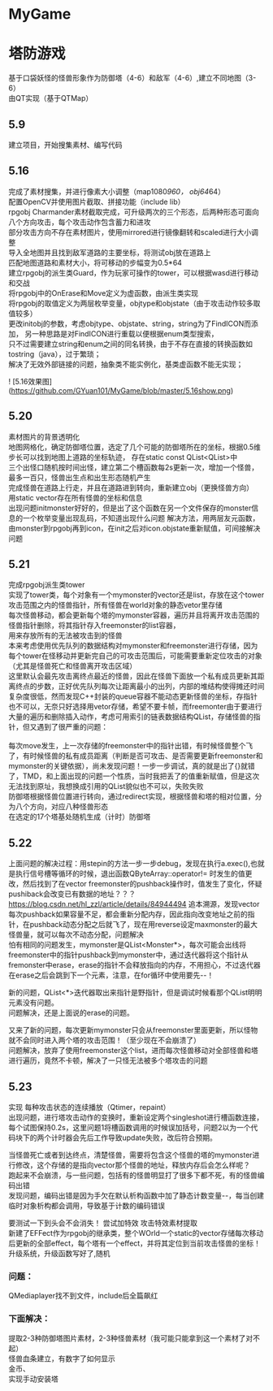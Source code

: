 # MyGame

塔防游戏
===
基于口袋妖怪的怪兽形象作为防御塔（4-6）和敌军（4-6）,建立不同地图（3-6）<br> 
由QT实现（基于QTMap）<br> 

5.9
---
建立项目，开始搜集素材、编写代码<br> 

5.16
---
完成了素材搜集，并进行像素大小调整（map1080*960， obj64*64）<br> 
配置OpenCV并使用图片截取、拼接功能（include lib）<br> 
rpgobj Charmander素材截取完成，可升级两次的三个形态，后两种形态可面向八个方向攻击，每个攻击动作包含蓄力和进攻<br> 
部分攻击方向不存在素材图片，使用mirrored进行镜像翻转和scaled进行大小调整<br> 
导入全地图并且找到敌军道路的主要坐标，将测试obj放在道路上<br> 
匹配地图道路和素材大小，将可移动的步幅变为0.5*64<br> 
建立rpgobj的派生类Guard，作为玩家可操作的tower，可以根据wasd进行移动和交战<br> 
将rpgobj中的OnErase和Move定义为虚函数，由派生类实现<br> 
将rpgobj的取值定义为两层枚举变量，objtype和objstate（由于攻击动作较多取值较多）<br> 
更改initobj的参数，考虑objtype、objstate、string，string为了FindICON而添加，
另一种思路是对FindICON进行重载以便根据enum类型搜索，<br> 
只不过需要建立string和enum之间的同名转换，由于不存在直接的转换函数如tostring（java），过于繁琐；<br> 
解决了无效外部链接的问题，抽象类不能实例化，基类虚函数不能无实现；<br> 

! [5.16效果图] (https://github.com/GYuan101/MyGame/blob/master/5.16show.png)

5.20
---
素材图片的背景透明化<br> 
地图网格化，确定防御塔位置，选定了几个可能的防御塔所在的坐标，根据0.5维步长可以找到地图上道路的坐标轨迹，
存在static const QList<QList<double>>中<br> 
三个出怪口随机按时间出怪，建立第二个槽函数每2s更新一次，增加一个怪兽，最多一百只，怪兽出生点和出生形态随机产生<br> 
完成怪兽在道路上行走，并且在道路进到转向，重新建立obj（更换怪兽方向）<br> 
用static vector<Monster>存在所有怪兽的坐标和信息<br> 
出现问题initmonster好好的，但是出了这个函数在另一个文件保存的monster信息的一个枚举变量出现乱码，不知道出现什么问题
  解决方法，用两层友元函数，由monster到rpgobj再到icon，在init之后对icon.objstate重新赋值，可间接解决问题<br> 

5.21
---
完成rpgobj派生类tower<br> 
实现了tower类，每个对象有一个mymonster的vector还是list，存放在这个tower攻击范围之内的怪兽指针，所有怪兽在world对象的静态vetor里存储<br>
每次怪兽移动，都会更新每个塔的mymonster容器，遍历并且将离开攻击范围的怪兽指针删除，将其指针存入freemonster的list容器，<br>
用来存放所有的无法被攻击到的怪兽<br>
本来考虑使用优先队列的数据结构对mymonster和freemonster进行存储，因为每个tower在怪移动并更新完自己的可攻击范围后，可能需要重新定位攻击的对象（尤其是怪兽死亡和怪兽离开攻击区域）<br>
这里默认会最先攻击离终点最近的怪兽，因此在怪兽下面放一个私有成员更新其距离终点的步数，正好优先队列每次让距离最小的出列，内部的堆结构使得摊还时间复杂度很低，然而发现C++封装的queue容器不能动态更新怪兽的坐标，存指针也不可以，无奈只好选择用vetor存储，希望不要卡帧，而freemonter由于要进行大量的遍历和删除插入动作，考虑可用索引的链表数据结构QList，存储怪兽的指针，但又遇到了很严重的问题：<br><br>
每次move发生，上一次存储的freemonster中的指针出错，有时候怪兽整个飞了，有时候怪兽的私有成员距离（判断是否可攻击、是否需要更新freemonster和mymonster的关键依据），尚未发现问题！一步一步调试，真的就是出了{}就错了，TMD，和上面出现的问题一个性质，当时我把丢了的值重新赋值，但是这次无法找到原址，我想换成引用的QList貌似也不可以，失败失败<br>
防御塔根据怪兽位置进行转向，通过redirect实现，根据怪兽和塔的相对位置，分为八个方向，对应八种怪兽形态<br>
在选定的17个塔基处随机生成（计时）防御塔<br>

5.22
---
上面问题的解决过程：用stepin的方法一步一步debug，发现在执行a.exec(),也就是执行信号槽等循环的时候，退出函数QByteArray::operator!= 时发生的值更改，然后找到了在vector freemonster的pushback操作时，值发生了变化，怀疑pushiback会改变已有数据的地址？？？<br>
https://blog.csdn.net/hl_zzl/article/details/84944494 追本溯源，发现vector每次pushback如果容量不足，都会重新分配内存，因此指向改变地址之前的指针，在pushback动态分配之后就飞了，现在用reverse设定maxmonster的最大怪兽量，就可以每次不动态分配，问题解决<br>
怕有相同的问题发生，mymonster是QList<Monster*>，每次可能会出线将freemonster中的指针pushback到mymonster中，通过迭代器将这个指针从fremonster中erase，erase的指针不会释放指向的内存，不用担心，不过迭代器在erase之后会跳到下一个元素，注意，在for循环中使用要先--！<br>

新的问题，QList<*>迭代器取出来指针是野指针，但是调试时候看那个QList明明元素没有问题。<br>
问题解决，还是上面说的erase的问题。<br>

又来了新的问题，每次更新mymonster只会从freemonster里面更新，所以怪物就不会同时进入两个塔的攻击范围！（至少现在不会崩溃了）<br>
问题解决，放弃了使用freemonster这个list，进而每次怪兽移动对全部怪兽和塔进行遍历，竟然不卡顿，解决了一只怪无法被多个塔攻击的问题<br>

5.23
---
实现 每种攻击状态的连续播放（Qtimer，repaint）<br> 
出现问题，进行塔攻击动作的变换时，重新设定两个singleshot进行槽函数连接，每个试图保持0.2s，这里问题1将槽函数调用的时候误加括号，问题2以为一个代码块下的两个计时器会先后工作导致update失败，改后符合预期。<br>

当怪兽死亡或者到达终点，清楚怪兽，需要将包含这个怪兽的塔的mymonster进行修改，这个存储的是指向vector那个怪兽的地址，释放内存后会怎么样呢？<br>
跑起来不会崩溃，与一些问题，包括有的怪兽明显打了很多下都不死，有的怪兽编码出错<br>
发现问题，编码出错是因为手欠在默认析构函数中加了静态计数变量--，每当创建临时对象析构都会调用，导致基于计数的编码错误<br>

要测试一下到头会不会消失！
尝试加特效 攻击特效素材提取<br> 
新建了EFFect作为rpgobj的继承类，整个WOrld一个static的vector存储每次移动后更新的全部effect，每个塔有一个effect，并将其定位到当前攻击怪兽的坐标！<br>
升级系统，升级函数写好了,随机<br>

### 问题：
QMediaplayer找不到文件，include后全篇飙红<br> 

### 下面解决：
提取2-3种防御塔图片素材，2-3种怪兽素材（我可能只能拿到这一个素材了对不起）<br> 
怪兽血条建立，有数字了如何显示<br> 
金币、  
实现手动安装塔<br>
